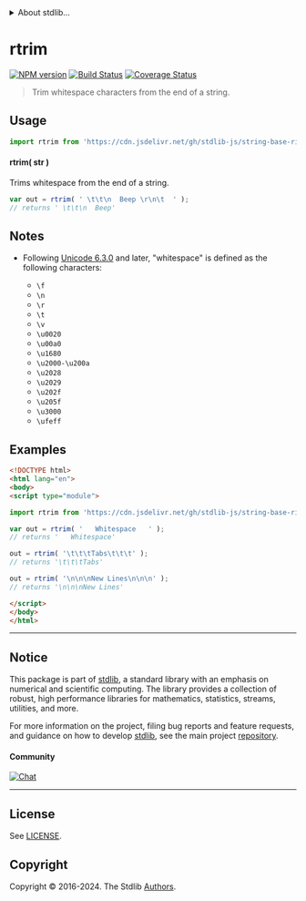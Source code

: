<!--

@license Apache-2.0

Copyright (c) 2022 The Stdlib Authors.

Licensed under the Apache License, Version 2.0 (the "License");
you may not use this file except in compliance with the License.
You may obtain a copy of the License at

   http://www.apache.org/licenses/LICENSE-2.0

Unless required by applicable law or agreed to in writing, software
distributed under the License is distributed on an "AS IS" BASIS,
WITHOUT WARRANTIES OR CONDITIONS OF ANY KIND, either express or implied.
See the License for the specific language governing permissions and
limitations under the License.

-->


<details>
  <summary>
    About stdlib...
  </summary>
  <p>We believe in a future in which the web is a preferred environment for numerical computation. To help realize this future, we've built stdlib. stdlib is a standard library, with an emphasis on numerical and scientific computation, written in JavaScript (and C) for execution in browsers and in Node.js.</p>
  <p>The library is fully decomposable, being architected in such a way that you can swap out and mix and match APIs and functionality to cater to your exact preferences and use cases.</p>
  <p>When you use stdlib, you can be absolutely certain that you are using the most thorough, rigorous, well-written, studied, documented, tested, measured, and high-quality code out there.</p>
  <p>To join us in bringing numerical computing to the web, get started by checking us out on <a href="https://github.com/stdlib-js/stdlib">GitHub</a>, and please consider <a href="https://opencollective.com/stdlib">financially supporting stdlib</a>. We greatly appreciate your continued support!</p>
</details>

# rtrim

[![NPM version][npm-image]][npm-url] [![Build Status][test-image]][test-url] [![Coverage Status][coverage-image]][coverage-url] <!-- [![dependencies][dependencies-image]][dependencies-url] -->

> Trim whitespace characters from the end of a string.



<section class="usage">

## Usage

```javascript
import rtrim from 'https://cdn.jsdelivr.net/gh/stdlib-js/string-base-right-trim@v0.2.2-esm/index.mjs';
```

#### rtrim( str )

Trims whitespace from the end of a string.

```javascript
var out = rtrim( ' \t\t\n  Beep \r\n\t  ' );
// returns ' \t\t\n  Beep'
```

</section>

<!-- /.usage -->

<section class="notes">

## Notes

-   Following [Unicode 6.3.0][unicode] and later, "whitespace" is defined as the following characters:

    -   `\f`
    -   `\n`
    -   `\r`
    -   `\t`
    -   `\v`
    -   `\u0020`
    -   `\u00a0`
    -   `\u1680`
    -   `\u2000-\u200a`
    -   `\u2028`
    -   `\u2029`
    -   `\u202f`
    -   `\u205f`
    -   `\u3000`
    -   `\ufeff`

</section>

<!-- /.notes -->

<section class="examples">

## Examples

<!-- eslint no-undef: "error" -->

```html
<!DOCTYPE html>
<html lang="en">
<body>
<script type="module">

import rtrim from 'https://cdn.jsdelivr.net/gh/stdlib-js/string-base-right-trim@v0.2.2-esm/index.mjs';

var out = rtrim( '   Whitespace   ' );
// returns '   Whitespace'

out = rtrim( '\t\t\tTabs\t\t\t' );
// returns '\t\t\tTabs'

out = rtrim( '\n\n\nNew Lines\n\n\n' );
// returns '\n\n\nNew Lines'

</script>
</body>
</html>
```

</section>

<!-- /.examples -->

<!-- Section for related `stdlib` packages. Do not manually edit this section, as it is automatically populated. -->

<section class="related">

</section>

<!-- /.related -->

<!-- Section for all links. Make sure to keep an empty line after the `section` element and another before the `/section` close. -->


<section class="main-repo" >

* * *

## Notice

This package is part of [stdlib][stdlib], a standard library with an emphasis on numerical and scientific computing. The library provides a collection of robust, high performance libraries for mathematics, statistics, streams, utilities, and more.

For more information on the project, filing bug reports and feature requests, and guidance on how to develop [stdlib][stdlib], see the main project [repository][stdlib].

#### Community

[![Chat][chat-image]][chat-url]

---

## License

See [LICENSE][stdlib-license].


## Copyright

Copyright &copy; 2016-2024. The Stdlib [Authors][stdlib-authors].

</section>

<!-- /.stdlib -->

<!-- Section for all links. Make sure to keep an empty line after the `section` element and another before the `/section` close. -->

<section class="links">

[npm-image]: http://img.shields.io/npm/v/@stdlib/string-base-right-trim.svg
[npm-url]: https://npmjs.org/package/@stdlib/string-base-right-trim

[test-image]: https://github.com/stdlib-js/string-base-right-trim/actions/workflows/test.yml/badge.svg?branch=v0.2.2
[test-url]: https://github.com/stdlib-js/string-base-right-trim/actions/workflows/test.yml?query=branch:v0.2.2

[coverage-image]: https://img.shields.io/codecov/c/github/stdlib-js/string-base-right-trim/main.svg
[coverage-url]: https://codecov.io/github/stdlib-js/string-base-right-trim?branch=main

<!--

[dependencies-image]: https://img.shields.io/david/stdlib-js/string-base-right-trim.svg
[dependencies-url]: https://david-dm.org/stdlib-js/string-base-right-trim/main

-->

[chat-image]: https://img.shields.io/gitter/room/stdlib-js/stdlib.svg
[chat-url]: https://app.gitter.im/#/room/#stdlib-js_stdlib:gitter.im

[stdlib]: https://github.com/stdlib-js/stdlib

[stdlib-authors]: https://github.com/stdlib-js/stdlib/graphs/contributors

[umd]: https://github.com/umdjs/umd
[es-module]: https://developer.mozilla.org/en-US/docs/Web/JavaScript/Guide/Modules

[deno-url]: https://github.com/stdlib-js/string-base-right-trim/tree/deno
[deno-readme]: https://github.com/stdlib-js/string-base-right-trim/blob/deno/README.md
[umd-url]: https://github.com/stdlib-js/string-base-right-trim/tree/umd
[umd-readme]: https://github.com/stdlib-js/string-base-right-trim/blob/umd/README.md
[esm-url]: https://github.com/stdlib-js/string-base-right-trim/tree/esm
[esm-readme]: https://github.com/stdlib-js/string-base-right-trim/blob/esm/README.md
[branches-url]: https://github.com/stdlib-js/string-base-right-trim/blob/main/branches.md

[stdlib-license]: https://raw.githubusercontent.com/stdlib-js/string-base-right-trim/main/LICENSE

[unicode]: https://en.wikipedia.org/wiki/Unicode

</section>

<!-- /.links -->
